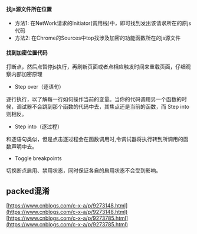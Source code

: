 #### 找js源文件所在位置
- 方法1: 在NetWork请求的Initiator(调用栈)中，即可找到发出该请求所在的原js代码
- 方法2: 在Chrome的Sources中top找涉及加密的功能函数所在的js源文件

#### 找到加密位置代码
打断点，然后点暂停js执行，再刷新页面或者点相应触发时间来重载页面，仔细观察内部加密原理

- Step over（逐语句）

逐行执行，以了解每一行如何操作当前的变量。当你的代码调用另一个函数的时候，调试器不会跳到那个函数的代码中去，其焦点还是当前的函数，而 Step into 则相反。

- Step into（逐过程）

和逐语句类似，但是点击逐过程会在函数调用时,令调试器将执行转到所调用的函数声明中去。

- Toggle breakpoints

切换断点启用、禁用状态，同时保证各自的启用状态不会受到影响。

## packed混淆
[https://www.cnblogs.com/c-x-a/p/9273148.html](https://www.cnblogs.com/c-x-a/p/9273148.html)
[https://www.cnblogs.com/c-x-a/p/9273785.html](https://www.cnblogs.com/c-x-a/p/9273785.html)